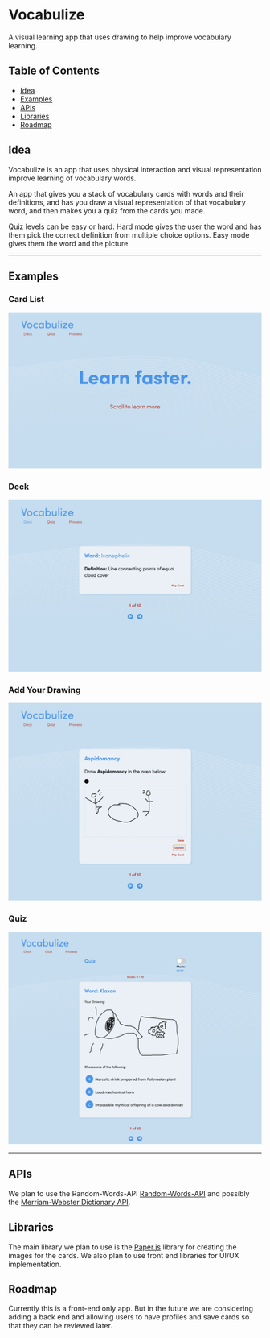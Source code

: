 # Vocabulize
A visual learning app that uses drawing to help improve vocabulary learning.

## Table of Contents

* [Idea](https://github.com/erikamanning/vocabulize#idea)
* [Examples](https://github.com/erikamanning/vocabulize#examples)
* [APIs](https://github.com/erikamanning/vocabulize#apis)
* [Libraries](https://github.com/erikamanning/vocabulize#libraries)
* [Roadmap](https://github.com/erikamanning/vocabulize#roadmap)

## Idea
Vocabulize is an app that uses physical interaction and visual representation improve learning of vocabulary words.

An app that gives you a stack of vocabulary cards with words and their definitions, and has you draw a visual representation of that vocabulary word, and then makes you a quiz from the cards you made.

Quiz levels can be easy or hard. Hard mode gives the user the word and has them pick the correct definition from multiple choice options. Easy mode gives them the word and the picture.

---

## Examples

### Card List
![Landing Page](/readme_images/Landing_Page.png)

### Deck
![Card List](/readme_images/Card.png)

### Add Your Drawing
![Add Drawing](/readme_images/CardCanvas.png)

### Quiz
![Quiz](/readme_images/Quiz.png)

---

## APIs
We plan to use the Random-Words-API [Random-Words-API](https://github.com/mcnaveen/Random-Words-API) and possibly the [Merriam-Webster Dictionary API](https://dictionaryapi.com/products/api-collegiate-dictionary).

## Libraries
The main library we plan to use is the [Paper.js](http://paperjs.org/) library for creating the images for the cards. We also plan to use front end libraries for UI/UX implementation.

## Roadmap
Currently this is a front-end only app. But in the future we are considering adding a back end and allowing users to have profiles and save cards so that they can be reviewed later.